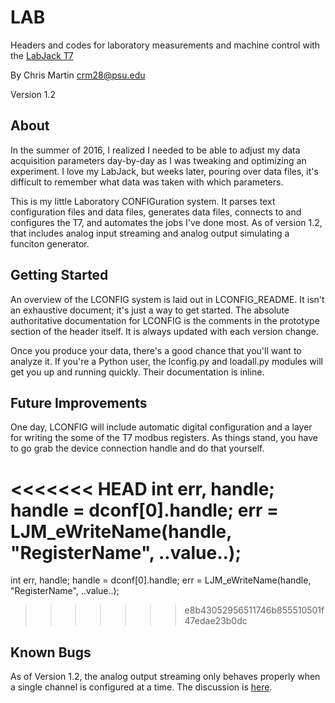 # LAB

Headers and codes for laboratory measurements and machine control with the 
[LabJack T7](https://labjack.com/products)

By Chris Martin [crm28@psu.edu](mailto:crm28@psu.edu)

Version 1.2

## About
In the summer of 2016, I realized I needed to be able to adjust my data 
acquisition parameters day-by-day as I was tweaking and optimizing an 
experiment.  I love my LabJack, but weeks later, pouring over data files, it's 
difficult to remember what data was taken with which parameters.

This is my little Laboratory CONFIGuration system.  It parses text configuration 
files and data files, generates data files, connects to and configures the T7, 
and automates the jobs I've done most.  As of version 1.2, that includes analog 
input streaming and analog output simulating a funciton generator.

## Getting Started
An overview of the LCONFIG system is laid out in LCONFIG_README.  It isn't an 
exhaustive document; it's just a way to get started.  The absolute authoritative
documentation for LCONFIG is the comments in the prototype section of the header
itself.  It is always updated with each version change.

Once you produce your data, there's a good chance that you'll want to analyze 
it.  If you're a Python user, the lconfig.py and loadall.py modules will get
you up and running quickly.  Their documentation is inline.

## Future Improvements
One day, LCONFIG will include automatic digital configuration and a layer for
writing the some of the T7 modbus registers.  As things stand, you have to go
grab the device connection handle and do that yourself.

<<<<<<< HEAD
    int err, handle;
    handle = dconf[0].handle;
    err = LJM_eWriteName(handle, "RegisterName", ..value..);
=======
  int err, handle;
  handle = dconf[0].handle;
  err = LJM_eWriteName(handle, "RegisterName", ..value..);
>>>>>>> e8b43052956511746b855510501f47edae23b0dc


## Known Bugs
As of Version 1.2, the analog output streaming only behaves properly when a 
single channel is configured at a time.  The discussion is 
[here](https://labjack.com/forums/t7/clarity-t7-output-streaming).
